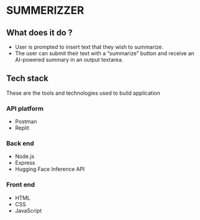 # SUMMERIZZER

## What does it do ?

- User is prompted to insert text that they wish to summarize.
- The user can submit their text with a “summarize” button and receive an AI-powered summary in an output textarea.

## Tech stack
These are the tools and technologies used to build application

### API platform

- Postman
- Replit 

### Back end

- Node.js
- Express
- Hugging Face Inference API

### Front end

- HTML
- CSS
- JavaScript